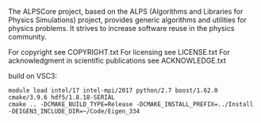 The ALPSCore project, based on the ALPS (Algorithms and Libraries for Physics Simulations) project, provides generic algorithms and utilities for physics problems. It strives to increase software reuse in the physics community.

For copyright see COPYRIGHT.txt
For licensing see LICENSE.txt
For acknowledgment in scientific publications see ACKNOWLEDGE.txt

build on VSC3:
```
module load intel/17 intel-mpi/2017 python/2.7 boost/1.62.0 cmake/3.9.6 hdf5/1.8.18-SERIAL
cmake .. -DCMAKE_BUILD_TYPE=Release -DCMAKE_INSTALL_PREFIX=../Install -DEIGEN3_INCLUDE_DIR=~/Code/Eigen_334
```
